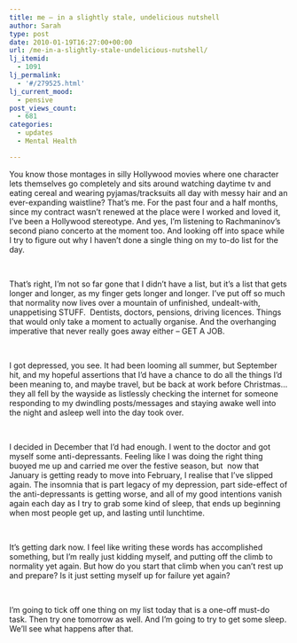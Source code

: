 ```yaml
---
title: me – in a slightly stale, undelicious nutshell
author: Sarah
type: post
date: 2010-01-19T16:27:00+00:00
url: /me-in-a-slightly-stale-undelicious-nutshell/
lj_itemid:
  - 1091
lj_permalink:
  - '#/279525.html'
lj_current_mood:
  - pensive
post_views_count:
  - 681
categories:
  - updates
  - Mental Health

---
```

You know those montages in silly Hollywood movies where one character lets themselves go completely and sits around watching daytime tv and eating cereal and wearing pyjamas/tracksuits all day with messy hair and an ever-expanding waistline? That&#8217;s me. For the past four and a half months, since my contract wasn&#8217;t renewed at the place were I worked and loved it, I&#8217;ve been a Hollywood stereotype. And yes, I&#8217;m listening to Rachmaninov&#8217;s second piano concerto at the moment too. And looking off into space while I try to figure out why I haven&#8217;t done a single thing on my to-do list for the day.

<div>
  <p>
    &nbsp;
  </p>
  
  <p>
    That&#8217;s right, I&#8217;m not so far gone that I didn&#8217;t have a list, but it&#8217;s a list that gets longer and longer, as my finger gets longer and longer. I&#8217;ve put off so much that normality now lives over a mountain of unfinished, undealt-with, unappetising STUFF. &nbsp;Dentists, doctors, pensions, driving licences. Things that would only take a moment to actually organise. And the overhanging imperative that never really goes away either &#8211; GET A JOB.
  </p>
  
  <p>
    &nbsp;
  </p>
  
  <p>
    I got depressed, you see. It had been looming all summer, but&nbsp;September hit, and my hopeful assertions that I&#8217;d have a chance to do all the things I&#8217;d been meaning to, and maybe travel, but be back at work before Christmas&#8230; they all fell by the wayside as listlessly checking the internet for someone responding to my dwindling posts/messages and staying awake well into the night and asleep well into the day took over.
  </p>
  
  <p>
    &nbsp;
  </p>
  
  <p>
    I decided&nbsp;in December that I&#8217;d had enough. I went to the doctor and got myself some anti-depressants. Feeling like I was doing the right thing buoyed me up and carried me over the festive season, but &nbsp;now that January is getting ready to move into February, I realise that I&#8217;ve slipped again. The insomnia that is part legacy of my depression, part side-effect of the anti-depressants is getting worse, and all of my good intentions vanish again each day as I try to grab some kind of sleep, that ends up beginning when most people get up, and lasting until lunchtime.
  </p>
  
  <p>
    &nbsp;
  </p>
  
  <p>
    It&#8217;s getting dark now. I feel like writing these words has accomplished something, but I&#8217;m really just kidding myself, and putting off the climb to normality yet again. But how do you start that climb when you can&#8217;t rest up and prepare? Is it just setting myself up for failure yet again?
  </p>
  
  <p>
    &nbsp;
  </p>
  
  <p>
    I&#8217;m going to tick off one thing on my list today that is a one-off must-do task. Then try one tomorrow as well. And I&#8217;m going to try to get some sleep. We&#8217;ll see what happens after that.
  </p>
</div>
